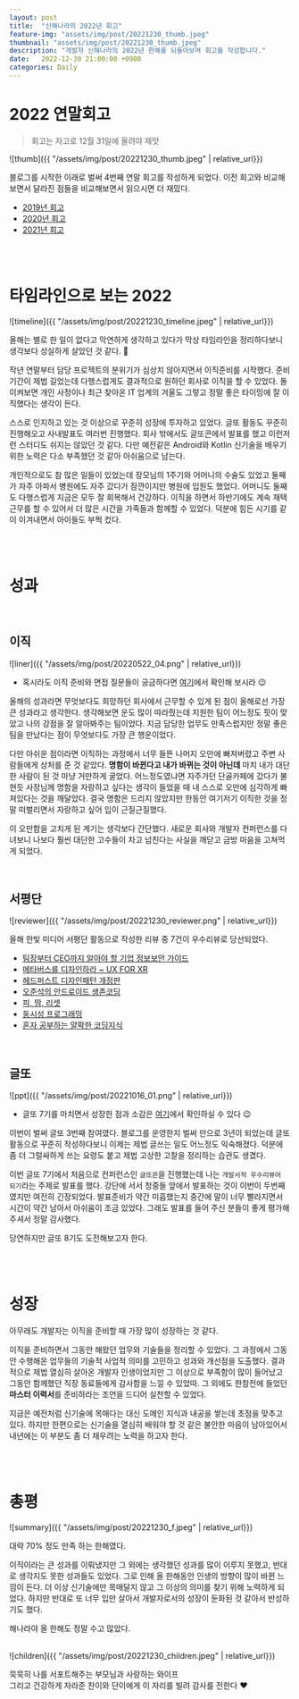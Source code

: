 ```yaml
---
layout: post
title:  "신해나라의 2022년 회고"
feature-img: "assets/img/post/20221230_thumb.jpeg"
thumbnail: "assets/img/post/20221230_thumb.jpeg"
description: "개발자 신해나라의 2022년 한해를 되돌아보며 회고를 작성합니다."
date:   2022-12-30 21:00:00 +0900
categories: Daily
---
```


# 2022 연말회고

> 회고는 자고로 12월 31일에 올려야 제맛 

![thumb]({{ "/assets/img/post/20221230_thumb.jpeg" | relative_url}})<br/>

블로그를 시작한 이래로 벌써 4번째 연말 회고를 작성하게 되었다. 이전 회고와 비교해보면서 달라진 점들을 비교해보면서 읽으시면 더 재밌다. 

- [2019년 회고](https://haenarashin.github.io/daily/2019/12/31/Reviewing_2019.html)
- [2020년 회고](https://haenarashin.github.io/daily/2020/12/31/Reviewing_2020.html)
- [2021년 회고](https://haenarashin.github.io/daily/2022/01/02/Reviewing_2021.html)

<br/><br/>

# 타임라인으로 보는 2022

![timeline]({{ "/assets/img/post/20221230_timeline.jpeg" | relative_url}})<br/>

올해는 별로 한 일이 없다고 막연하게 생각하고 있다가 막상 타임라인을 정리하다보니 생각보다 성실하게 살았던 것 같다. 🤔

작년 연말부터 담당 프로젝트의 분위기가 심상치 않아지면서 이직준비를 시작했다. 준비기간이 제법 길었는데 다행스럽게도 결과적으로 원하던 회사로 이직을 할 수 있었다. 돌이켜보면 개인 사정이나 최근 찾아온 IT 업계의 겨울도 그렇고 정말 좋은 타이밍에 잘 이직했다는 생각이 든다.

스스로 인지하고 있는 것 이상으로 꾸준히 성장에 투자하고 있었다. 글또 활동도 꾸준히 진행해오고 사내발표도 여러번 진행했다. 회사 밖에서도 글또콘에서 발표를 했고 이런저런 스터디도 쉬지는 않았던 것 같다. 다만 예전같은 Android와 Kotlin 신기술을 배우기 위한 노력은 다소 부족했던 것 같아 아쉬움으로 남는다.

개인적으로도 참 많은 일들이 있었는데 장모님의 1주기와 어머니의 수술도 있었고 둘째가 자주 아파서 병원에도 자주 갔다가 잠깐이지만 병원에 입원도 했었다. 어머니도 둘째도 다행스럽게 지금은 모두 잘 회복해서 건강하다. 이직을 하면서 하반기에도 계속 재택근무를 할 수 있어서 더 많은 시간을 가족들과 함께할 수 있었다. 덕분에 힘든 시기를 같이 이겨내면서 아이들도 부쩍 컸다.

<br/><br/>

# 성과

<br/>

## 이직 

![liner]({{ "/assets/img/post/20220522_04.png" | relative_url}})<br/>

- 혹시라도 이직 준비와 면접 질문들이 궁금하다면 [여기](https://haenarashin.github.io/android,/career/2022/05/22/Getting_new_job.html)에서 확인해 보시라 😉

올해의 성과라면 무엇보다도 희망하던 회사에서 근무할 수 있게 된 점이 올해로선 가장 큰 성과라고 생각한다. 생각해보면 운도 많이 따라줬는데 지원한 팀이 어느정도 핏이 맞았고 나의 강점을 잘 알아봐주는 팀이었다. 지금 담당한 업무도 만족스럽지만 정말 좋은 팀을 만났다는 점이 무엇보다도 가장 큰 행운이었다. 

다만 아쉬운 점이라면 이직하는 과정에서 너무 들뜬 나머지 오만에 빠져버렸고 주변 사람들에게 상처를 준 것 같았다. **명함이 바뀐다고 내가 바뀌는 것이 아닌데** 마치 내가 대단한 사람이 된 것 마냥 거만하게 굴었다. 어느정도였냐면 자주가던 단골카페에 갔다가 불현듯 사장님께 명함을 자랑하고 싶다는 생각이 들었을 때 내 스스로 오만에 심각하게 빠져있다는 것을 깨달았다. 결국 명함은 드리지 않았지만 한동안 여기저기 이직한 것을 정말 떠벌리면서 자랑하고 싶어 입이 근질근질했다. 

이 오만함을 고치게 된 계기는 생각보다 간단했다. 새로운 회사와 개발자 컨퍼런스를 다녀보니 나보다 훨씬 대단한 고수들이 차고 넘친다는 사실을 깨닫고 금방 마음을 고쳐먹게 되었다. 

<br/>

## 서평단

![reviewer]({{ "/assets/img/post/20221230_reviewer.png" | relative_url}})<br/>

올해 한빛 미디어 서평단 활동으로 작성한 리뷰 중 7건이 우수리뷰로 당선되었다. 

- [팀장부터 CEO까지 알아야 할 기업 정보보안 가이드](https://haenarashin.github.io/book/2022/02/23/Security_book_review.html)
- [메타버스를 디자인하라 ~ UX FOR XR](https://haenarashin.github.io/book/2022/03/26/UX_FOR_XR.html)
- [헤드퍼스트 디자인패턴 개정판](https://haenarashin.github.io/book/2022/04/23/HF_Design_Pattern_review.html)
- [오준석의 안드로이드 생존코딩](https://haenarashin.github.io/book/android/2022/07/15/Android_survival_coding.html)
- [피, 땀, 리셋](https://haenarashin.github.io/book/2022/08/28/Press_reset_review.html)
- [동시성 프로그래밍](https://haenarashin.github.io/book/2022/10/02/Concurrent_programming_review.html)
- [혼자 공부하는 얄팍한 코딩지식](https://haenarashin.github.io/book/2022/11/27/Thin_it_knowledge_review.html)

<br/>

## 글또

![ppt]({{ "/assets/img/post/20221016_01.png" | relative_url}})<br/>

- 글또 7기를 마치면서 성장한 점과 소감은 [여기](https://haenarashin.github.io/daily/2022/10/16/To_end_of_ggueltto_7th.html)에서 확인하실 수 있다 😉

이번이 벌써 글또 3번째 참여였다. 블로그를 운영한지 벌써 만으로 3년이 되었는데 글또 활동으로 꾸준히 작성하다보니 이제는 제법 글쓰는 일도 어느정도 익숙해졌다. 덕분에 좀 더 그럴싸하게 쓰는 요령도 붙고 제법 고상한 고찰을 정리하는 습관도 생겼다. 

이번 글또 7기에서 처음으로 컨퍼런스인 `글또콘`을 진행했는데 나는 `개발서적 우수리뷰어 되기`라는 주제로 발표를 했다. 강단에 서서 청중들 앞에서 발표하는 것이 이번이 두번째였지만 여전히 긴장되었다. 발표준비가 약간 미흡했는지 중간에 말이 너무 빨라지면서 시간이 약간 남아서 아쉬움이 조금 있었다. 그래도 발표를 들어 주신 분들이 좋게 평가해주셔서 정말 감사했다. 

당연하지만 글또 8기도 도전해보고자 한다. 

<br/><br/>

# 성장

아무래도 개발자는 이직을 준비할 때 가장 많이 성장하는 것 같다. 

이직을 준비하면서 그동안 해왔던 업무와 기술들을 정리할 수 있었다. 그 과정에서 그동안 수행해온 업무들의 기술적 사업적 의미를 고민하고 성과와 개선점을 도출했다. 결과적으로 제법 열심히 살아온 개발자 인생이었지만 그 이상으로 부족함이 많이 들어났고 그동안 함께했던 직장 동료들에게 감사함을 느낄 수 있었따. 그 외에도 한참전에 들었던 **마스터 이력서**를 준비하라는 조언을 드디어 실천할 수 있었다. 

지금은 예전처럼 신기술에 목매다는 대신 도메인 지식과 내공을 쌓는데 초점을 맞추고 있다. 하지만 한편으로는 신기술을 열심히 배워야 할 것 같은 불안한 마음이 남아있어서 내년에는 이 부분도 좀 더 채우려는 노력을 하고자 한다.

<br/><br/>

# 총평

![summary]({{ "/assets/img/post/20221230_f.jpeg" | relative_url}})<br/>

대략 70% 정도 만족 하는 한해였다. 

이직이라는 큰 성과를 이뤄냈지만 그 외에는 생각했던 성과를 많이 이루지 못했고, 반대로 생각지도 못한 성과들도 있었다. 그로 인해 올 한해동안 인생의 방향이 많이 바뀐 느낌이 든다. 더 이상 신기술에만 목매달지 않고 그 이상의 의미를 찾기 위해 노력하게 되었다. 하지만 반대로 또 너무 입만 살아서 개발자로서의 성장이 둔화된 것 같아서 반성하기도 했다. 

해나라야 올 한해도 정말 수고 많았다. 
<br/><br/>

![children]({{ "/assets/img/post/20221230_children.jpeg" | relative_url}})<br/>

묵묵히 나를 서포트해주는 부모님과 사랑하는 와이프 <br/>그리고 건강하게 자라준 찬이와 단이에게 이 자리를 빌려 감사를 전한다 ❤️

<br/><br/><br/>
